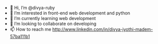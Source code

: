 - 👋 Hi, I’m @divya-ruby
- 👀 I’m interested in front-end web development and python
- 🌱 I’m currently learning web development
- 💞️ I’m looking to collaborate on developing
- 📫 How to reach me http://www.linkedin.com/in/divya-jyothi-madem-57ba111b1

<!---
divya-ruby/divya-ruby is a ✨ special ✨ repository because its `README.md` (this file) appears on your GitHub profile.
You can click the Preview link to take a look at your changes.
--->
